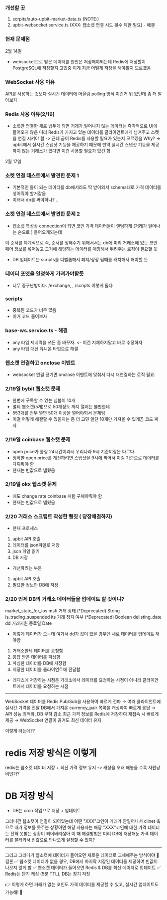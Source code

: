 ### 개선할 곳

1. scrpits/auto-upbit-market-data.ts (NOTE:)
2. upbit-websocket.service.ts (XXX: 웹소켓 연결 시도 횟수 제한 필요) - 해결

### 현재 문제점

2월 14일

- websocket으로 받은 데이터를 한번은 저장해야되는데
  Redis에 저장할지 PostgreSQL에 저장할지 고민중
  이게 지금 어떻게 저장을 해야할지 모르겠음

### WebSocket 사용 이유

API를 사용하는 것보다 실시간 데이터에 어울림
polling 방식 이런거 뭐 있던데 좀 더 알아보자

### Redis 사용 이유(2/16)

- 소켓만 연결한 채로 냅두게 되면 거래가 일어나지 않는 데이터는 즉각적으로 UI에 들어오지 않음
  미리 Redis가 가지고 있는 데이터를 클라이언트에게 넘겨주고 소켓을 연결 시켜야 함
  -> 근데 굳이 Redis를 사용할 필요가 있는지 모르겠음
  Why? => upbit에서 실시간 스냅샷 기능을 제공하기 때문에
  만약 실시간 스냅샷 기능을 제공하지 않는 거래소가 있다면 이건 사용할 필요가 있긴 함

2월 17일

### 소켓 연결 테스트에서 발견한 문제 1

- 기본적인 틀이 되는 데이터를 db에서라도 딱 받아와서 schema대로 가격 데이터를 넣어줘야 할거같음
- 이래서 db를 써야하나? ..

### 소켓 연결 데스트에서 발견한 문제 2

- 웹소켓 특성상 connection이 되면 코인 가격 데이터들이 랜덤하게 (거래가 일어나는 순으로 ) 들어오게되는데

이 순서를 체계적으로 즉, 순서를 정해주기 위해서서는
db에 미리 거래소에 있는 코인 페어 정보를 넣어놓고 그거에 해당하는 데이터를 매칭해서 뿌려주는 로직이 필요할 듯

- DB 업데이트는 scripts를 디벨롭해서 폐지/상장 될때를 캐치해서 해야할 듯

### 데이터 포멧을 일정하게 가져가야할듯

- 너무 중구난방이다.
  /exchange, , /scripts 이렇게 둘다

### scripts

- 중복된 코드가 너무 많음
- 이거 코드 줄여보자

### base-ws.service.ts - 해결

- any 타입 제네릭을 쓰든 좀 바꾸자. <- 이건 지체하지말고 바로 수정하자
- any 타입 대신 유니온 타입으로 해결

### 웹소캣 연결하고 onclose 이벤트

- websocket 연결 끊기면 onclose 이벤트에 맞춰서
  다시 재연결하는 로직 필요.

### 2/19일 bybit 웹소캣 문제

- 한번에 구독할 수 있는 심볼이 10개
- 멀티 웹소캣(5개)으로 50개정도 까지 열어는 볼만한데
- 553개를 전부 열면 50개 이상을 열어야되서 문제임
- 이걸 어떻게 해결할 수 있을지는 좀 더 고민 일단 10개만 가져올 수 있게끔 코드 짜자

### 2/19일 coinbase 웹소캣 문제

- open price가 롤링 24시간이라서 우리나라 9시 기준이랑은 다르다.
- 정확한 open price를 계산하려면 스냅샷을 9시에 찍어서 이걸 기준으로 데이터를 다뤄줘야 함
- 현재는 빈값으로 냅뒀음

### 2/19일 okx 웹소캣 문제

- 애도 change rate coinbase 처럼 구해야줘야 함
- 현재는 빈값으로 냅뒀음

### 2/20 거래소 스크립트 작성한 뻘짓 ( 당장해결하자)

- 현재 프로세스

1. upbit API 호출
2. 데이터를 json파일로 저장
3. json 파일 읽기
4. DB 저장

- 개선하려는 부분

1. upbit API 호출
2. 필요한 정보만 DB에 저장

### 2/20 언제 DB의 거래소 데이터들을 업데이트 할 것이냐?

market_state_for_ios msfi 거래 상태 (*Deprecated) String
is_trading_suspended its 거래 정지 여부 (*Deprecated) Boolean
delisting_date dd 거래지원 종료일 Date

- 이렇게 데이터가 오는데 여기서 dd가 값이 있을 경우엔 새로 데이터를 업데이트 해야함

1. 거래소한테 데이터를 요청함
2. 응답 받은 데이터를 파싱함
3. 파싱한 데이터를 DB에 저장함
4. 저장한 데이터를 클라이언트에 전달함

- 레디스에 저장하는 시점은 거래소에서 데이터를 요청하는 시점이 아니라 클라이언트에서 데이터를 요청하는 시점

---

WebSocket 데이터를 Redis Pub/Sub을 사용하여 빠르게 전파
→ 여러 클라이언트에 실시간 가격을 전달
DB에서 가져온 currency_pair 목록을 캐싱하여 빠르게 응답
→ API 성능 최적화, DB 부하 감소
최근 가격 정보를 Redis에 저장하여 재접속 시 빠르게 제공
→ WebSocket 연결이 끊겨도 최신 데이터 유지

이렇게 라는데??

# redis 저장 방식은 이렇게

redis는 웹소켓 데이터 저장 + 최신 가격 정보 유지
-> 캐싱을 오래 해놓을 수록 자원낭비인가?

# DB 저장 방식

- DB는 cron 작업으로 저장 + 업데이트

그러니깐 웹소캣이 연결이 되어있는데 어떤 "XXX"코인이 거래가 안일어나서 clinet 측으로 내가 정보를 못주는 상황이면
해당 사용자는 해당 "XXX"코인에 대한 가격 데이터는 전혀 못받는 상황이 되어버리잖아
이 때 해결방법은 미리 DB에 저장해둔 가격 데이터를 불러와서 빈값으로 안나오게 설정할 수 있지?

---

그리고 그러다가 웹소캣에 데이터가 들어오면 새로운 데이터로 교체해주는 방식이야
📌 결론
✅ 웹소켓 데이터가 없을 경우, DB에서 마지막 저장된 데이터를 제공하여 빈값이 나오지 않게 함
✅ 웹소켓 데이터가 들어오면 Redis & DB를 최신 데이터로 업데이트
✅ Redis는 단기 캐싱 (5분 TTL), DB는 장기 저장

👉 이렇게 하면 거래가 없는 코인도 가격 데이터를 제공할 수 있고, 실시간 업데이트도 가능해! 🚀

